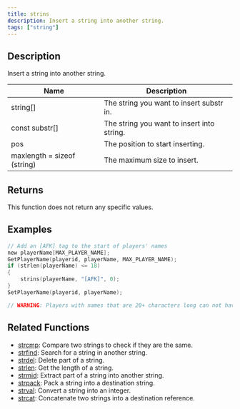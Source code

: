 ```yaml
---
title: strins
description: Insert a string into another string.
tags: ["string"]
---
```


<LowercaseNote />

## Description

Insert a string into another string.

| Name                        | Description                                |
| --------------------------- | ------------------------------------------ |
| string[]                    | The string you want to insert substr in.   |
| const substr[]              | The string you want to insert into string. |
| pos                         | The position to start inserting.           |
| maxlength = sizeof (string) | The maximum size to insert.                |

## Returns

This function does not return any specific values.

## Examples

```c
// Add an [AFK] tag to the start of players' names
new playerName[MAX_PLAYER_NAME];
GetPlayerName(playerid, playerName, MAX_PLAYER_NAME);
if (strlen(playerName) <= 18)
{
	strins(playerName, "[AFK]", 0);
}
SetPlayerName(playerid, playerName);

// WARNING: Players with names that are 20+ characters long can not have an [AFK] tag, as that would make their name 25 characters long and the limit is 24.
```

## Related Functions

- [strcmp](strcmp): Compare two strings to check if they are the same.
- [strfind](strfind): Search for a string in another string.
- [strdel](strdel): Delete part of a string.
- [strlen](strlen): Get the length of a string.
- [strmid](strmid): Extract part of a string into another string.
- [strpack](strpack): Pack a string into a destination string.
- [strval](strval): Convert a string into an integer.
- [strcat](strcat): Concatenate two strings into a destination reference.
